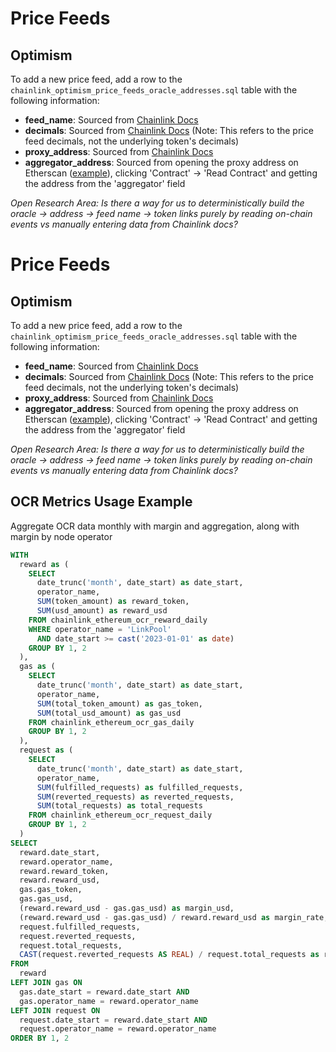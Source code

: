 # Price Feeds

## Optimism 

To add a new price feed, add a row to the `chainlink_optimism_price_feeds_oracle_addresses.sql` table with the following information:
- **feed_name**: Sourced from [Chainlink Docs](https://docs.chain.link/docs/optimism-price-feeds/)
- **decimals**: Sourced from [Chainlink Docs](https://docs.chain.link/docs/optimism-price-feeds/) (Note: This refers to the price feed decimals, not the underlying token's decimals)
- **proxy_address**: Sourced from [Chainlink Docs](https://docs.chain.link/docs/optimism-price-feeds/)
- **aggregator_address**: Sourced from opening the proxy address on Etherscan ([example](https://optimistic.etherscan.io/address/0x338ed6787f463394D24813b297401B9F05a8C9d1#readContract)), clicking 'Contract' -> 'Read Contract' and getting the address from the 'aggregator' field

*Open Research Area: Is there a way for us to deterministically build the oracle -> address -> feed name -> token links purely by reading on-chain events vs manually entering data from Chainlink docs?*
# Price Feeds

## Optimism 

To add a new price feed, add a row to the `chainlink_optimism_price_feeds_oracle_addresses.sql` table with the following information:
- **feed_name**: Sourced from [Chainlink Docs](https://docs.chain.link/docs/optimism-price-feeds/)
- **decimals**: Sourced from [Chainlink Docs](https://docs.chain.link/docs/optimism-price-feeds/) (Note: This refers to the price feed decimals, not the underlying token's decimals)
- **proxy_address**: Sourced from [Chainlink Docs](https://docs.chain.link/docs/optimism-price-feeds/)
- **aggregator_address**: Sourced from opening the proxy address on Etherscan ([example](https://optimistic.etherscan.io/address/0x338ed6787f463394D24813b297401B9F05a8C9d1#readContract)), clicking 'Contract' -> 'Read Contract' and getting the address from the 'aggregator' field

*Open Research Area: Is there a way for us to deterministically build the oracle -> address -> feed name -> token links purely by reading on-chain events vs manually entering data from Chainlink docs?*

## OCR Metrics Usage Example

Aggregate OCR data monthly with margin and  aggregation, along with margin by node operator

```sql
WITH 
  reward as (
    SELECT
      date_trunc('month', date_start) as date_start,
      operator_name,
      SUM(token_amount) as reward_token,
      SUM(usd_amount) as reward_usd
    FROM chainlink_ethereum_ocr_reward_daily
    WHERE operator_name = 'LinkPool'
      AND date_start >= cast('2023-01-01' as date)
    GROUP BY 1, 2
  ),
  gas as (
    SELECT
      date_trunc('month', date_start) as date_start,
      operator_name,
      SUM(total_token_amount) as gas_token,
      SUM(total_usd_amount) as gas_usd
    FROM chainlink_ethereum_ocr_gas_daily
    GROUP BY 1, 2
  ),
  request as (
    SELECT
      date_trunc('month', date_start) as date_start,
      operator_name,
      SUM(fulfilled_requests) as fulfilled_requests,
      SUM(reverted_requests) as reverted_requests,
      SUM(total_requests) as total_requests
    FROM chainlink_ethereum_ocr_request_daily
    GROUP BY 1, 2
  )
SELECT 
  reward.date_start,
  reward.operator_name,
  reward.reward_token,
  reward.reward_usd,
  gas.gas_token,
  gas.gas_usd,
  (reward.reward_usd - gas.gas_usd) as margin_usd,
  (reward.reward_usd - gas.gas_usd) / reward.reward_usd as margin_rate,
  request.fulfilled_requests,
  request.reverted_requests,
  request.total_requests,
  CAST(request.reverted_requests AS REAL) / request.total_requests as revert_rate
FROM 
  reward
LEFT JOIN gas ON
  gas.date_start = reward.date_start AND
  gas.operator_name = reward.operator_name
LEFT JOIN request ON
  request.date_start = reward.date_start AND
  request.operator_name = reward.operator_name
ORDER BY 1, 2
```